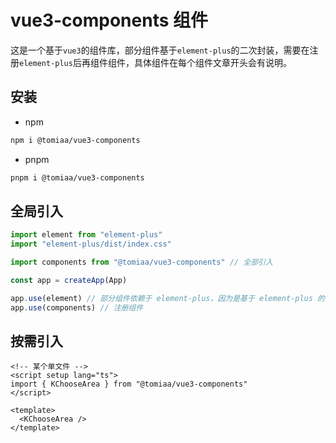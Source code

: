 # vue3-components 组件

这是一个基于`vue3`的组件库，部分组件基于`element-plus`的二次封装，需要在注册`element-plus`后再组件组件，具体组件在每个组件文章开头会有说明。

## 安装

- npm

```sh
npm i @tomiaa/vue3-components
```

- pnpm

```sh
pnpm i @tomiaa/vue3-components
```

## 全局引入

```ts
import element from "element-plus"
import "element-plus/dist/index.css"

import components from "@tomiaa/vue3-components" // 全部引入

const app = createApp(App)

app.use(element) // 部分组件依赖于 element-plus，因为是基于 element-plus 的二次封装
app.use(components) // 注册组件
```

## 按需引入

```vue
<!-- 某个单文件 -->
<script setup lang="ts">
import { KChooseArea } from "@tomiaa/vue3-components"
</script>

<template>
  <KChooseArea />
</template>
```
